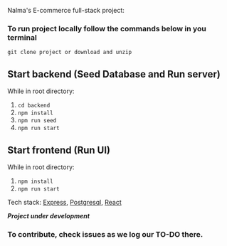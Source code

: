 Nalma's E-commerce full-stack project:

### To run project locally follow the commands below in you terminal

`git clone project or download and unzip`

## Start backend (Seed Database and Run server)
While in root directory:
1. `cd backend`
2. `npm install`
3. `npm run seed`
4. `npm run start`

## Start frontend (Run UI)
While in root directory:
1. `npm install`
2. `npm run start`

Tech stack:
[Express](https://github.com/expressjs/express),
[Postgresql](https://github.com/postgres/postgres),
[React](https://github.com/facebook/react)

***Project under development***

### To contribute, check issues as we log our TO-DO there.
